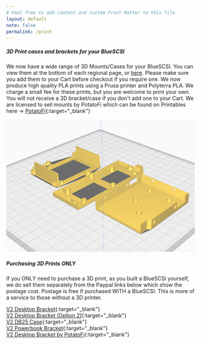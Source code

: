 ```yaml
---
# Feel free to add content and custom Front Matter to this file.
layout: default
note: false
permalink: /print
---
```


##### 3D Print cases and brackets for your BlueSCSI

We now have a wide range of 3D Mounts/Cases for your BlueSCSI. You can view them at the bottom of each regional page, or [here](/3dprints). Please make sure you add them to your Cart before checkout if you require one. We now produce high quality PLA prints using a Prusa printer and Polyterra PLA. We charge a small fee for these prints, but you are welcome to print your own. You will not receive a 3D bracket/case if you don't add one to your Cart. We are licensed to sell mounts by PotatoFi which can be found on Printables here → [PotatoFi](https://www.printables.com/@PotatoFi){:target="_blank"}

  <p class="lead text-center">
    <img src="/assets/img/3dprint.png" class="img-thumbnail" alt="bracket">
  </p>

##### Purchasing 3D Prints ONLY
If you ONLY need to purchase a 3D print, as you built a BlueSCSI yourself, we do sell them separately from the Paypal links below which show the postage cost. Postage is free if purchased WITH a BlueSCSI. This is more of a service to those without a 3D printer.

[V2 Desktop Bracket](https://py.pl/80Qbr){:target="_blank"} <br>
[V2 Desktop Bracket (Option 2)](https://py.pl/4i6N64zBRBR){:target="_blank"} <br>
[V2 DB25 Case](https://py.pl/6Rm0GXE7soH){:target="_blank"} <br>
[V2 Powerbook Bracket](https://py.pl/1HxUhOewGzE){:target="_blank"} <br>
[V2 Desktop Bracket by PotatoFi](https://py.pl/7hA9qhR2PmI){:target="_blank"}